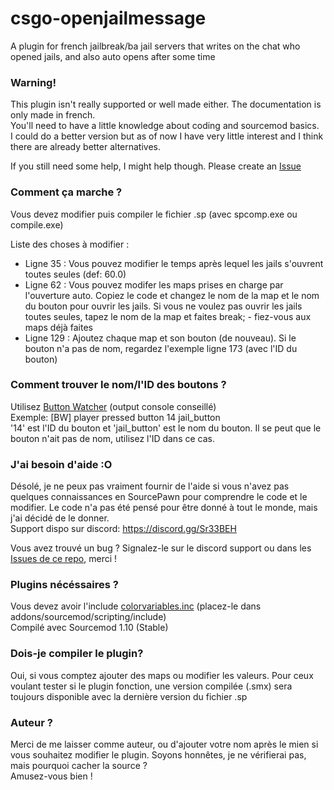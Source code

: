 # csgo-openjailmessage
A plugin for french jailbreak/ba jail servers that writes on the chat who opened jails, and also auto opens after some time

### Warning!
This plugin isn't really supported or well made either. The documentation is only made in french.\
You'll need to have a little knowledge about coding and sourcemod basics.\
I could do a better version but as of now I have very little interest and I think there are already better alternatives.

If you still need some help, I might help though. Please create an [Issue](https://github.com/azalty/csgo-openjailmessage/issues)

### Comment ça marche ?
Vous devez modifier puis compiler le fichier .sp (avec spcomp.exe ou compile.exe)

Liste des choses à modifier :
- Ligne 35 : Vous pouvez modifier le temps après lequel les jails s'ouvrent toutes seules (def: 60.0)
- Ligne 62 : Vous pouvez modifer les maps prises en charge par l'ouverture auto. Copiez le code et changez le nom de la map et le nom du bouton pour ouvrir les jails. Si vous ne voulez pas ouvrir les jails toutes seules, tapez le nom de la map et faites break; - fiez-vous aux maps déjà faites
- Ligne 129 : Ajoutez chaque map et son bouton (de nouveau). Si le bouton n'a pas de nom, regardez l'exemple ligne 173 (avec l'ID du bouton)

### Comment trouver le nom/l'ID des boutons ?
Utilisez [Button Watcher](https://forums.alliedmods.net/showthread.php?t=274741) (output console conseillé)\
Exemple: [BW] player pressed button 14 jail_button\
'14' est l'ID du bouton et 'jail_button' est le nom du bouton. Il se peut que le bouton n'ait pas de nom, utilisez l'ID dans ce cas.

### J'ai besoin d'aide :O
Désolé, je ne peux pas vraiment fournir de l'aide si vous n'avez pas quelques connaissances en SourcePawn pour comprendre le code et le modifier. Le code n'a pas été pensé pour être donné à tout le monde, mais j'ai décidé de le donner.\
Support dispo sur discord: https://discord.gg/Sr33BEH

Vous avez trouvé un bug ? Signalez-le sur le discord support ou dans les [Issues de ce repo](https://github.com/rlevet/csgo-openjailmessage/issues), merci !

### Plugins nécéssaires ?
Vous devez avoir l'include [colorvariables.inc](https://forums.alliedmods.net/showthread.php?t=267743) (placez-le dans addons/sourcemod/scripting/include)\
Compilé avec Sourcemod 1.10 (Stable)

### Dois-je compiler le plugin?
Oui, si vous comptez ajouter des maps ou modifier les valeurs. Pour ceux voulant tester si le plugin fonction, une version compilée (.smx) sera toujours disponible avec la dernière version du fichier .sp

### Auteur ?
Merci de me laisser comme auteur, ou d'ajouter votre nom après le mien si vous souhaitez modifier le plugin. Soyons honnêtes, je ne vérifierai pas, mais pourquoi cacher la source ?\
Amusez-vous bien !

